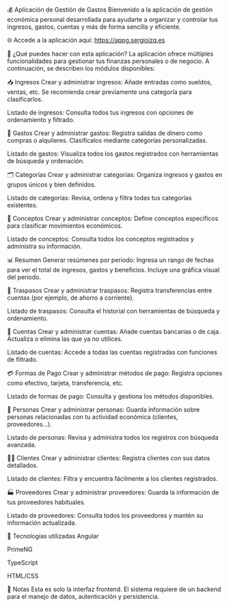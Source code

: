 💰 Aplicación de Gestión de Gastos
Bienvenido a la aplicación de gestión económica personal desarrollada para ayudarte a organizar y controlar tus ingresos, gastos, cuentas y más de forma sencilla y eficiente.

🌐 Accede a la aplicación aquí: https://appg.sergioizq.es

🚀 ¿Qué puedes hacer con esta aplicación?
La aplicación ofrece múltiples funcionalidades para gestionar tus finanzas personales o de negocio. A continuación, se describen los módulos disponibles:

📥 Ingresos
Crear y administrar ingresos: Añade entradas como sueldos, ventas, etc. Se recomienda crear previamente una categoría para clasificarlos.

Listado de ingresos: Consulta todos tus ingresos con opciones de ordenamiento y filtrado.

💸 Gastos
Crear y administrar gastos: Registra salidas de dinero como compras o alquileres. Clasifícalos mediante categorías personalizadas.

Listado de gastos: Visualiza todos los gastos registrados con herramientas de búsqueda y ordenación.

🗂️ Categorías
Crear y administrar categorías: Organiza ingresos y gastos en grupos únicos y bien definidos.

Listado de categorías: Revisa, ordena y filtra todas tus categorías existentes.

🧾 Conceptos
Crear y administrar conceptos: Define conceptos específicos para clasificar movimientos económicos.

Listado de conceptos: Consulta todos los conceptos registrados y administra su información.

📊 Resumen
Generar resúmenes por periodo: Ingresa un rango de fechas para ver el total de ingresos, gastos y beneficios. Incluye una gráfica visual del periodo.

🔄 Traspasos
Crear y administrar traspasos: Registra transferencias entre cuentas (por ejemplo, de ahorro a corriente).

Listado de traspasos: Consulta el historial con herramientas de búsqueda y ordenamiento.

🏦 Cuentas
Crear y administrar cuentas: Añade cuentas bancarias o de caja. Actualiza o elimina las que ya no utilices.

Listado de cuentas: Accede a todas las cuentas registradas con funciones de filtrado.

💳 Formas de Pago
Crear y administrar métodos de pago: Registra opciones como efectivo, tarjeta, transferencia, etc.

Listado de formas de pago: Consulta y gestiona los métodos disponibles.

👤 Personas
Crear y administrar personas: Guarda información sobre personas relacionadas con tu actividad económica (clientes, proveedores…).

Listado de personas: Revisa y administra todos los registros con búsqueda avanzada.

🧑‍💼 Clientes
Crear y administrar clientes: Registra clientes con sus datos detallados.

Listado de clientes: Filtra y encuentra fácilmente a los clientes registrados.

🏭 Proveedores
Crear y administrar proveedores: Guarda la información de tus proveedores habituales.

Listado de proveedores: Consulta todos los proveedores y mantén su información actualizada.

🔧 Tecnologías utilizadas
Angular

PrimeNG

TypeScript

HTML/CSS

📌 Notas
Esta es solo la interfaz frontend. El sistema requiere de un backend para el manejo de datos, autenticación y persistencia.

